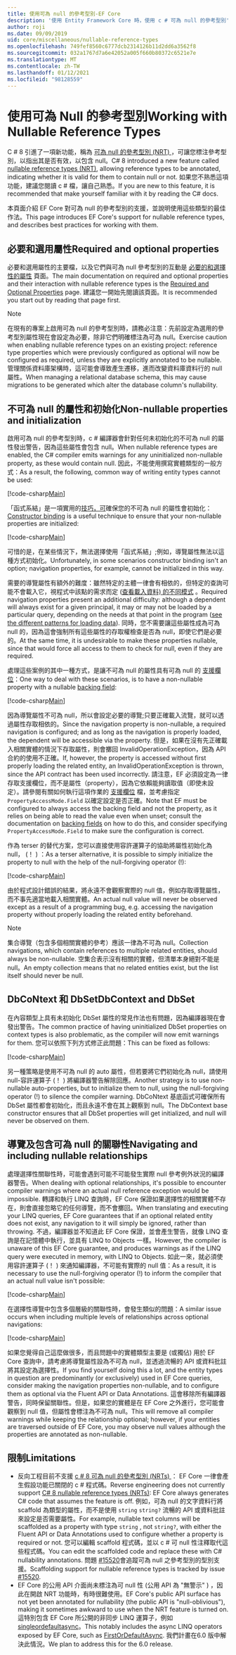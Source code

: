 ```yaml
---
title: 使用可為 null 的參考型別-EF Core
description: '使用 Entity Framework Core 時，使用 c # 可為 null 的參考型別'
author: roji
ms.date: 09/09/2019
uid: core/miscellaneous/nullable-reference-types
ms.openlocfilehash: 749fef8560c6777dcb2314126b11d2dd6a3562f8
ms.sourcegitcommit: 032a1767d7a6e42052a005f660b80372c6521e7e
ms.translationtype: MT
ms.contentlocale: zh-TW
ms.lasthandoff: 01/12/2021
ms.locfileid: "98128559"
---
```

# <a name="working-with-nullable-reference-types"></a><span data-ttu-id="50e03-103">使用可為 Null 的參考型別</span><span class="sxs-lookup"><span data-stu-id="50e03-103">Working with Nullable Reference Types</span></span>

<span data-ttu-id="50e03-104">C # 8 引進了一項新功能，稱為 [可為 null 的參考型別 (NRT) ](/dotnet/csharp/tutorials/nullable-reference-types)，可讓您標注參考型別，以指出其是否有效，以包含 null。</span><span class="sxs-lookup"><span data-stu-id="50e03-104">C# 8 introduced a new feature called [nullable reference types (NRT)](/dotnet/csharp/tutorials/nullable-reference-types), allowing reference types to be annotated, indicating whether it is valid for them to contain null or not.</span></span> <span data-ttu-id="50e03-105">如果您不熟悉這項功能，建議您閱讀 c # 檔，讓自己熟悉。</span><span class="sxs-lookup"><span data-stu-id="50e03-105">If you are new to this feature, it is recommended that make yourself familiar with it by reading the C# docs.</span></span>

<span data-ttu-id="50e03-106">本頁面介紹 EF Core 對可為 null 的參考型別的支援，並說明使用這些類型的最佳作法。</span><span class="sxs-lookup"><span data-stu-id="50e03-106">This page introduces EF Core's support for nullable reference types, and describes best practices for working with them.</span></span>

## <a name="required-and-optional-properties"></a><span data-ttu-id="50e03-107">必要和選用屬性</span><span class="sxs-lookup"><span data-stu-id="50e03-107">Required and optional properties</span></span>

<span data-ttu-id="50e03-108">必要和選用屬性的主要檔，以及它們與可為 null 參考型別的互動是 [必要的和選擇性的屬性](xref:core/modeling/entity-properties#required-and-optional-properties) 頁面。</span><span class="sxs-lookup"><span data-stu-id="50e03-108">The main documentation on required and optional properties and their interaction with nullable reference types is the [Required and Optional Properties](xref:core/modeling/entity-properties#required-and-optional-properties) page.</span></span> <span data-ttu-id="50e03-109">建議您一開始先閱讀該頁面。</span><span class="sxs-lookup"><span data-stu-id="50e03-109">It is recommended you start out by reading that page first.</span></span>

> [!NOTE]
> <span data-ttu-id="50e03-110">在現有的專案上啟用可為 null 的參考型別時，請務必注意：先前設定為選用的參考型別屬性現在會設定為必要，除非它們明確標注為可為 null。</span><span class="sxs-lookup"><span data-stu-id="50e03-110">Exercise caution when enabling nullable reference types on an existing project: reference type properties which were previously configured as optional will now be configured as required, unless they are explicitly annotated to be nullable.</span></span> <span data-ttu-id="50e03-111">管理關係資料庫架構時，這可能會導致產生遷移，進而改變資料庫資料行的 null 屬性。</span><span class="sxs-lookup"><span data-stu-id="50e03-111">When managing a relational database schema, this may cause migrations to be generated which alter the database column's nullability.</span></span>

## <a name="non-nullable-properties-and-initialization"></a><span data-ttu-id="50e03-112">不可為 null 的屬性和初始化</span><span class="sxs-lookup"><span data-stu-id="50e03-112">Non-nullable properties and initialization</span></span>

<span data-ttu-id="50e03-113">啟用可為 null 的參考型別時，c # 編譯器會針對任何未初始化的不可為 null 的屬性發出警告，因為這些屬性會包含 null。</span><span class="sxs-lookup"><span data-stu-id="50e03-113">When nullable reference types are enabled, the C# compiler emits warnings for any uninitialized non-nullable property, as these would contain null.</span></span> <span data-ttu-id="50e03-114">因此，不能使用撰寫實體類型的一般方式：</span><span class="sxs-lookup"><span data-stu-id="50e03-114">As a result, the following, common way of writing entity types cannot be used:</span></span>

[!code-csharp[Main](../../../samples/core/Miscellaneous/NullableReferenceTypes/CustomerWithWarning.cs?name=CustomerWithWarning&highlight=4-5)]

<span data-ttu-id="50e03-115">「函式系結」是一項實用的[技巧，可](xref:core/modeling/constructors)確保您的不可為 null 的屬性會初始化：</span><span class="sxs-lookup"><span data-stu-id="50e03-115">[Constructor binding](xref:core/modeling/constructors) is a useful technique to ensure that your non-nullable properties are initialized:</span></span>

[!code-csharp[Main](../../../samples/core/Miscellaneous/NullableReferenceTypes/CustomerWithConstructorBinding.cs?name=CustomerWithConstructorBinding&highlight=6-9)]

<span data-ttu-id="50e03-116">可惜的是，在某些情況下，無法選擇使用「函式系結」;例如，導覽屬性無法以這種方式初始化。</span><span class="sxs-lookup"><span data-stu-id="50e03-116">Unfortunately, in some scenarios constructor binding isn't an option; navigation properties, for example, cannot be initialized in this way.</span></span>

<span data-ttu-id="50e03-117">需要的導覽屬性有額外的難度：雖然特定的主體一律會有相依的，但特定的查詢可能不會載入它，視程式中該點的需求而定 ([查看載入資料) 的不同模式](xref:core/querying/related-data) 。</span><span class="sxs-lookup"><span data-stu-id="50e03-117">Required navigation properties present an additional difficulty: although a dependent will always exist for a given principal, it may or may not be loaded by a particular query, depending on the needs at that point in the program ([see the different patterns for loading data](xref:core/querying/related-data)).</span></span> <span data-ttu-id="50e03-118">同時，您不需要讓這些屬性成為可為 null 的，因為這會強制所有這些屬性的存取權檢查是否為 null，即使它們是必要的。</span><span class="sxs-lookup"><span data-stu-id="50e03-118">At the same time, it is undesirable to make these properties nullable, since that would force all access to them to check for null, even if they are required.</span></span>

<span data-ttu-id="50e03-119">處理這些案例的其中一種方式，是讓不可為 null 的屬性具有可為 null 的 [支援欄位](xref:core/modeling/backing-field)：</span><span class="sxs-lookup"><span data-stu-id="50e03-119">One way to deal with these scenarios, is to have a non-nullable property with a nullable [backing field](xref:core/modeling/backing-field):</span></span>

[!code-csharp[Main](../../../samples/core/Miscellaneous/NullableReferenceTypes/Order.cs?range=10-17)]

<span data-ttu-id="50e03-120">因為導覽屬性不可為 null，所以會設定必要的導覽;只要正確載入流覽，就可以透過屬性存取相依的。</span><span class="sxs-lookup"><span data-stu-id="50e03-120">Since the navigation property is non-nullable, a required navigation is configured; and as long as the navigation is properly loaded, the dependent will be accessible via the property.</span></span> <span data-ttu-id="50e03-121">但是，如果在沒有先正確載入相關實體的情況下存取屬性，則會擲回 InvalidOperationException，因為 API 合約的使用不正確。</span><span class="sxs-lookup"><span data-stu-id="50e03-121">If, however, the property is accessed without first properly loading the related entity, an InvalidOperationException is thrown, since the API contract has been used incorrectly.</span></span> <span data-ttu-id="50e03-122">請注意，EF 必須設定為一律存取支援欄位，而不是屬性（property），因為它依賴能夠讀取值（即使未設定）。請參閱有關如何執行這項作業的 [支援欄位](xref:core/modeling/backing-field) 檔，並考慮指定 `PropertyAccessMode.Field` 以確定設定是否正確。</span><span class="sxs-lookup"><span data-stu-id="50e03-122">Note that EF must be configured to always access the backing field and not the property, as it relies on being able to read the value even when unset; consult the documentation on [backing fields](xref:core/modeling/backing-field) on how to do this, and consider specifying `PropertyAccessMode.Field` to make sure the configuration is correct.</span></span>

<span data-ttu-id="50e03-123">作為 terser 的替代方案，您可以直接使用容許運算子的協助將屬性初始化為 null， (！ ) ：</span><span class="sxs-lookup"><span data-stu-id="50e03-123">As a terser alternative, it is possible to simply initialize the property to null with the help of the null-forgiving operator (!):</span></span>

[!code-csharp[Main](../../../samples/core/Miscellaneous/NullableReferenceTypes/Order.cs?range=19)]

<span data-ttu-id="50e03-124">由於程式設計錯誤的結果，將永遠不會觀察實際的 null 值，例如存取導覽屬性，而不事先適當地載入相關實體。</span><span class="sxs-lookup"><span data-stu-id="50e03-124">An actual null value will never be observed except as a result of a programming bug, e.g. accessing the navigation property without properly loading the related entity beforehand.</span></span>

> [!NOTE]
> <span data-ttu-id="50e03-125">集合導覽（包含多個相關實體的參考）應該一律為不可為 null。</span><span class="sxs-lookup"><span data-stu-id="50e03-125">Collection navigations, which contain references to multiple related entities, should always be non-nullable.</span></span> <span data-ttu-id="50e03-126">空集合表示沒有相關的實體，但清單本身絕對不能是 null。</span><span class="sxs-lookup"><span data-stu-id="50e03-126">An empty collection means that no related entities exist, but the list itself should never be null.</span></span>

## <a name="dbcontext-and-dbset"></a><span data-ttu-id="50e03-127">DbCoNtext 和 DbSet</span><span class="sxs-lookup"><span data-stu-id="50e03-127">DbContext and DbSet</span></span>

<span data-ttu-id="50e03-128">在內容類型上具有未初始化 DbSet 屬性的常見作法也有問題，因為編譯器現在會發出警告。</span><span class="sxs-lookup"><span data-stu-id="50e03-128">The common practice of having uninitialized DbSet properties on context types is also problematic, as the compiler will now emit warnings for them.</span></span> <span data-ttu-id="50e03-129">您可以依照下列方式修正此問題：</span><span class="sxs-lookup"><span data-stu-id="50e03-129">This can be fixed as follows:</span></span>

[!code-csharp[Main](../../../samples/core/Miscellaneous/NullableReferenceTypes/NullableReferenceTypesContext.cs?name=Context&highlight=3-4)]

<span data-ttu-id="50e03-130">另一種策略是使用不可為 null 的 auto 屬性，但若要將它們初始化為 null，請使用 null-容許運算子 (！ ) 將編譯器警告解除回應。</span><span class="sxs-lookup"><span data-stu-id="50e03-130">Another strategy is to use non-nullable auto-properties, but to initialize them to null, using the null-forgiving operator (!) to silence the compiler warning.</span></span> <span data-ttu-id="50e03-131">DbCoNtext 基底函式可確保所有 DbSet 屬性都會初始化，而且永遠不會在其上觀察到 null。</span><span class="sxs-lookup"><span data-stu-id="50e03-131">The DbContext base constructor ensures that all DbSet properties will get initialized, and null will never be observed on them.</span></span>

## <a name="navigating-and-including-nullable-relationships"></a><span data-ttu-id="50e03-132">導覽及包含可為 null 的關聯性</span><span class="sxs-lookup"><span data-stu-id="50e03-132">Navigating and including nullable relationships</span></span>

<span data-ttu-id="50e03-133">處理選擇性關聯性時，可能會遇到可能不可能發生實際 null 參考例外狀況的編譯器警告。</span><span class="sxs-lookup"><span data-stu-id="50e03-133">When dealing with optional relationships, it's possible to encounter compiler warnings where an actual null reference exception would be impossible.</span></span> <span data-ttu-id="50e03-134">轉譯和執行 LINQ 查詢時，EF Core 保證如果選擇性的相關實體不存在，則會直接忽略它的任何導覽，而不會擲回。</span><span class="sxs-lookup"><span data-stu-id="50e03-134">When translating and executing your LINQ queries, EF Core guarantees that if an optional related entity does not exist, any navigation to it will simply be ignored, rather than throwing.</span></span> <span data-ttu-id="50e03-135">不過，編譯器並不知道此 EF Core 保證，並會產生警告，就像 LINQ 查詢是在記憶體中執行，並具有 LINQ to Objects 一樣。</span><span class="sxs-lookup"><span data-stu-id="50e03-135">However, the compiler is unaware of this EF Core guarantee, and produces warnings as if the LINQ query were executed in memory, with LINQ to Objects.</span></span> <span data-ttu-id="50e03-136">如此一來，就必須使用容許運算子 (！ ) 來通知編譯器，不可能有實際的 null 值：</span><span class="sxs-lookup"><span data-stu-id="50e03-136">As a result, it is necessary to use the null-forgiving operator (!) to inform the compiler that an actual null value isn't possible:</span></span>

[!code-csharp[Main](../../../samples/core/Miscellaneous/NullableReferenceTypes/Program.cs?range=46)]

<span data-ttu-id="50e03-137">在選擇性導覽中包含多個層級的關聯性時，會發生類似的問題：</span><span class="sxs-lookup"><span data-stu-id="50e03-137">A similar issue occurs when including multiple levels of relationships across optional navigations:</span></span>

[!code-csharp[Main](../../../samples/core/Miscellaneous/NullableReferenceTypes/Program.cs?range=36-39&highlight=2)]

<span data-ttu-id="50e03-138">如果您覺得自己這麼做很多，而且問題中的實體類型主要是 (或獨佔) 用於 EF Core 查詢中，請考慮將導覽屬性設為不可為 null，並透過流暢的 API 或資料批註將其設定為選擇性。</span><span class="sxs-lookup"><span data-stu-id="50e03-138">If you find yourself doing this a lot, and the entity types in question are predominantly (or exclusively) used in EF Core queries, consider making the navigation properties non-nullable, and to configure them as optional via the Fluent API or Data Annotations.</span></span> <span data-ttu-id="50e03-139">這會移除所有編譯器警告，同時保留關聯性。但是，如果您的實體是在 EF Core 之外進行，您可能會觀察到 null 值，但屬性會標注為不可為 null。</span><span class="sxs-lookup"><span data-stu-id="50e03-139">This will remove all compiler warnings while keeping the relationship optional; however, if your entities are traversed outside of EF Core, you may observe null values although the properties are annotated as non-nullable.</span></span>

## <a name="limitations"></a><span data-ttu-id="50e03-140">限制</span><span class="sxs-lookup"><span data-stu-id="50e03-140">Limitations</span></span>

* <span data-ttu-id="50e03-141">反向工程目前不支援 [c # 8 可為 null 的參考型別 (NRTs) ](/dotnet/csharp/tutorials/nullable-reference-types)： EF Core 一律會產生假設功能已關閉的 c # 程式碼。</span><span class="sxs-lookup"><span data-stu-id="50e03-141">Reverse engineering does not currently support [C# 8 nullable reference types (NRTs)](/dotnet/csharp/tutorials/nullable-reference-types): EF Core always generates C# code that assumes the feature is off.</span></span> <span data-ttu-id="50e03-142">例如，可為 null 的文字資料行將 scaffold 為類型的屬性，而不是使用 `string` `string?` 流暢的 API 或資料批註來設定是否需要屬性。</span><span class="sxs-lookup"><span data-stu-id="50e03-142">For example, nullable text columns will be scaffolded as a property with type `string` , not `string?`, with either the Fluent API or Data Annotations used to configure whether a property is required or not.</span></span> <span data-ttu-id="50e03-143">您可以編輯 scaffold 程式碼，並以 c # 可 null 性注釋取代這些程式碼。</span><span class="sxs-lookup"><span data-stu-id="50e03-143">You can edit the scaffolded code and replace these with C# nullability annotations.</span></span> <span data-ttu-id="50e03-144">問題 [#15520](https://github.com/dotnet/efcore/issues/15520)會追蹤可為 null 之參考型別的型別支援。</span><span class="sxs-lookup"><span data-stu-id="50e03-144">Scaffolding support for nullable reference types is tracked by issue [#15520](https://github.com/dotnet/efcore/issues/15520).</span></span>
* <span data-ttu-id="50e03-145">EF Core 的公用 API 介面尚未標注為可 null 性 (公用 API 為 "無警示" ) ，因此在開啟 NRT 功能時，有時很難使用。</span><span class="sxs-lookup"><span data-stu-id="50e03-145">EF Core's public API surface has not yet been annotated for nullability (the public API is "null-oblivious"), making it sometimes awkward to use when the NRT feature is turned on.</span></span> <span data-ttu-id="50e03-146">這特別包含 EF Core 所公開的非同步 LINQ 運算子，例如 [singleordefaultasync](/dotnet/api/microsoft.entityframeworkcore.entityframeworkqueryableextensions.firstordefaultasync#Microsoft_EntityFrameworkCore_EntityFrameworkQueryableExtensions_FirstOrDefaultAsync__1_System_Linq_IQueryable___0__System_Linq_Expressions_Expression_System_Func___0_System_Boolean___System_Threading_CancellationToken_)。</span><span class="sxs-lookup"><span data-stu-id="50e03-146">This notably includes the async LINQ operators exposed by EF Core, such as [FirstOrDefaultAsync](/dotnet/api/microsoft.entityframeworkcore.entityframeworkqueryableextensions.firstordefaultasync#Microsoft_EntityFrameworkCore_EntityFrameworkQueryableExtensions_FirstOrDefaultAsync__1_System_Linq_IQueryable___0__System_Linq_Expressions_Expression_System_Func___0_System_Boolean___System_Threading_CancellationToken_).</span></span> <span data-ttu-id="50e03-147">我們計畫在6.0 版中解決此情況。</span><span class="sxs-lookup"><span data-stu-id="50e03-147">We plan to address this for the 6.0 release.</span></span>
